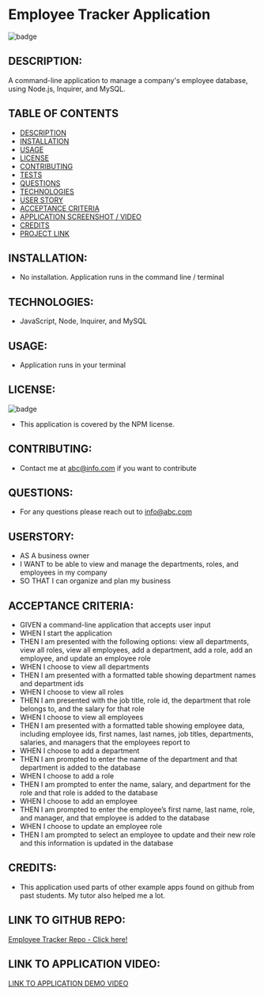 
# Employee Tracker Application
![badge](https://img.shields.io/badge/license-NPM-brightgreen)

## DESCRIPTION:<a name="description"></a>
A command-line application to manage a company's employee database, using Node.js, Inquirer, and MySQL.

## TABLE OF CONTENTS
- [DESCRIPTION](#description)
- [INSTALLATION](#installation)
- [USAGE](#usage)
- [LICENSE](#license)
- [CONTRIBUTING](#contributing)
- [TESTS](#tests)
- [QUESTIONS](#questions)
- [TECHNOLOGIES](#technologies)
- [USER STORY](#userstory)
- [ACCEPTANCE CRITERIA](#acceptance)
- [APPLICATION SCREENSHOT / VIDEO](#screenshot)
- [CREDITS](#credits)
- [PROJECT LINK](#repo)

## INSTALLATION:<a name="installation"></a>
* No installation.  Application runs in the command line / terminal

## TECHNOLOGIES:<a name="technologies"></a>
* JavaScript, Node, Inquirer, and MySQL

## USAGE:<a name="usage"></a>
* Application runs in your terminal

## LICENSE:<a name="license"></a>
![badge](https://img.shields.io/badge/license-NPM-brightgreen)
<br />
* This application is covered by the NPM license. 

## CONTRIBUTING:<a name="contributing"></a>
* Contact me at abc@info.com if you want to contribute

## QUESTIONS:<a name="questions"></a>
* For any questions please reach out to info@abc.com

## USERSTORY:<a name="userstory"></a>
* AS A business owner
* I WANT to be able to view and manage the departments, roles, and employees in my company
* SO THAT I can organize and plan my business

## ACCEPTANCE CRITERIA:<a name="acceptance"></a>
* GIVEN a command-line application that accepts user input
* WHEN I start the application
* THEN I am presented with the following options: view all departments, view all roles, view all employees, add a department, add a role, add an employee, and update an employee role
* WHEN I choose to view all departments
* THEN I am presented with a formatted table showing department names and department ids
* WHEN I choose to view all roles
* THEN I am presented with the job title, role id, the department that role belongs to, and the salary for that role
* WHEN I choose to view all employees
* THEN I am presented with a formatted table showing employee data, including employee ids, first names, last names, job titles, departments, salaries, and managers that the employees report to
* WHEN I choose to add a department
* THEN I am prompted to enter the name of the department and that department is added to the database
* WHEN I choose to add a role
* THEN I am prompted to enter the name, salary, and department for the role and that role is added to the database
* WHEN I choose to add an employee
* THEN I am prompted to enter the employee’s first name, last name, role, and manager, and that employee is added to the database
* WHEN I choose to update an employee role
* THEN I am prompted to select an employee to update and their new role and this information is updated in the database
   
## CREDITS:<a name="credits"></a>
* This application used parts of other example apps found on github from past students.  My tutor also helped me a lot.

## LINK TO GITHUB REPO:<a name="repo"></a>
[Employee Tracker Repo - Click here!]( https://github.com/mcelhatton/employee-tracker)
  
## LINK TO APPLICATION VIDEO:<a name="Video Demo"></a>
[LINK TO APPLICATION DEMO VIDEO]( https://protected-mesa-96591.herokuapp.com/ )